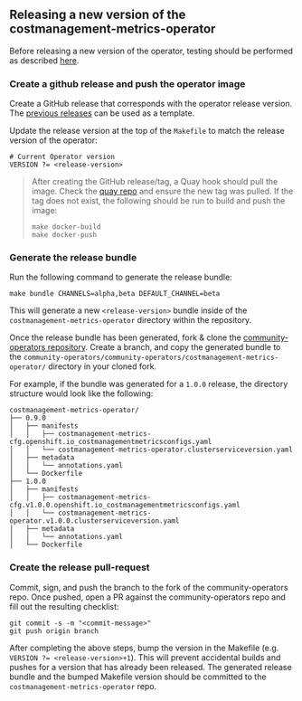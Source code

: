 ## Releasing a new version of the costmanagement-metrics-operator

Before releasing a new version of the operator, testing should be performed as described [here](release-testing.md).


### Create a github release and push the operator image
Create a GitHub release that corresponds with the operator release version. The [previous releases](https://github.com/project-costmanagement/costmanagement-metrics-operator/releases) can be used as a template.

Update the release version at the top of the `Makefile` to match the release version of the operator:

```
# Current Operator version
VERSION ?= <release-version>
```

> After creating the GitHub release/tag, a Quay hook should pull the image. Check the [quay repo](https://quay.io/repository/project-costmanagement/costmanagement-metrics-operator?tab=tags) and ensure the new tag was pulled. If the tag does not exist, the following should be run to build and push the image:
> ```
> make docker-build
> make docker-push
> ```

### Generate the release bundle
Run the following command to generate the release bundle:

```
make bundle CHANNELS=alpha,beta DEFAULT_CHANNEL=beta
```
This will generate a new `<release-version>` bundle inside of the `costmanagement-metrics-operator` directory within the repository.

Once the release bundle has been generated, fork & clone the [community-operators repository](https://github.com/operator-framework/community-operators). Create a branch, and copy the generated bundle to the `community-operators/community-operators/costmanagement-metrics-operator/` directory in your cloned fork.

For example, if the bundle was generated for a `1.0.0` release, the directory structure would look like the following:

```
costmanagement-metrics-operator/
├── 0.9.0
│   ├── manifests
│   │   ├── costmanagement-metrics-cfg.openshift.io_costmanagementmetricsconfigs.yaml
│   │   └── costmanagement-metrics-operator.clusterserviceversion.yaml
│   ├── metadata
│   │   └── annotations.yaml
│   └── Dockerfile
├── 1.0.0
│   ├── manifests
│   │   ├── costmanagement-metrics-cfg.v1.0.0.openshift.io_costmanagementmetricsconfigs.yaml
│   │   └── costmanagement-metrics-operator.v1.0.0.clusterserviceversion.yaml
│   ├── metadata
│   │   └── annotations.yaml
│   └── Dockerfile
```

### Create the release pull-request
Commit, sign, and push the branch to the fork of the community-operators repo. Once pushed, open a PR against the community-operators repo and fill out the resulting checklist:

```
git commit -s -m "<commit-message>"
git push origin branch
```

After completing the above steps, bump the version in the Makefile (e.g. `VERSION ?= <release-version>+1`). This will prevent accidental builds and pushes for a version that has already been released. The generated release bundle and the bumped Makefile version should be committed to the `costmanagement-metrics-operator` repo.
